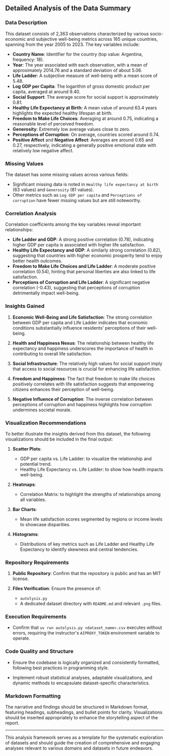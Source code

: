 ## Detailed Analysis of the Data Summary

### Data Description

This dataset consists of 2,363 observations characterized by various socio-economic and subjective well-being metrics across 165 unique countries, spanning from the year 2005 to 2023. The key variables include:

- **Country Name**: Identifier for the country (top value: Argentina, frequency: 18).
- **Year**: The year associated with each observation, with a mean of approximately 2014.76 and a standard deviation of about 5.06.
- **Life Ladder**: A subjective measure of well-being with a mean score of 5.48.
- **Log GDP per Capita**: The logarithm of gross domestic product per capita, averaged at around 9.40.
- **Social Support**: The average score for social support is approximately 0.81.
- **Healthy Life Expectancy at Birth**: A mean value of around 63.4 years highlights the expected healthy lifespan at birth.
- **Freedom to Make Life Choices**: Averaging at around 0.75, indicating a reasonable level of perceived freedom.
- **Generosity**: Extremely low average values close to zero.
- **Perceptions of Corruption**: On average, countries scored around 0.74.
- **Positive Affect** and **Negative Affect**: Averages are around 0.65 and 0.27, respectively, indicating a generally positive emotional state with relatively low negative affect.

### Missing Values

The dataset has some missing values across various fields:
- Significant missing data is noted in `Healthy life expectancy at birth` (63 values) and `Generosity` (81 values).
- Other metrics such as `Log GDP per capita` and `Perceptions of corruption` have fewer missing values but are still noteworthy.

### Correlation Analysis

Correlation coefficients among the key variables reveal important relationships:

- **Life Ladder and GDP**: A strong positive correlation (0.78), indicating higher GDP per capita is associated with higher life satisfaction.
- **Healthy Life Expectancy and GDP**: A similarly strong correlation (0.82), suggesting that countries with higher economic prosperity tend to enjoy better health outcomes.
- **Freedom to Make Life Choices and Life Ladder**: A moderate positive correlation (0.54), hinting that personal liberties are also linked to life satisfaction.
- **Perceptions of Corruption and Life Ladder**: A significant negative correlation (-0.43), suggesting that perceptions of corruption detrimentally impact well-being.

### Insights Gained

1. **Economic Well-Being and Life Satisfaction**: The strong correlation between GDP per capita and Life Ladder indicates that economic conditions substantially influence residents' perceptions of their well-being.
  
2. **Health and Happiness Nexus**: The relationship between healthy life expectancy and happiness underscores the importance of health in contributing to overall life satisfaction.

3. **Social Infrastructure**: The relatively high values for social support imply that access to social resources is crucial for enhancing life satisfaction.

4. **Freedom and Happiness**: The fact that freedom to make life choices positively correlates with life satisfaction suggests that empowering citizens enhances their perception of well-being.

5. **Negative Influence of Corruption**: The inverse correlation between perceptions of corruption and happiness highlights how corruption undermines societal morale.

### Visualization Recommendations

To better illustrate the insights derived from this dataset, the following visualizations should be included in the final output:

1. **Scatter Plots**:
   - GDP per capita vs. Life Ladder: to visualize the relationship and potential trend.
   - Healthy Life Expectancy vs. Life Ladder: to show how health impacts well-being.
   
2. **Heatmaps**:
   - Correlation Matrix: to highlight the strengths of relationships among all variables.

3. **Bar Charts**:
   - Mean life satisfaction scores segmented by regions or income levels to showcase disparities.

4. **Histograms**:
   - Distributions of key metrics such as Life Ladder and Healthy Life Expectancy to identify skewness and central tendencies.

### Repository Requirements

1. **Public Repository**: Confirm that the repository is public and has an MIT license.
  
2. **Files Verification**: Ensure the presence of:
   - `autolysis.py`
   - A dedicated dataset directory with `README.md` and relevant `.png` files.

### Execution Requirements

- Confirm that `uv run autolysis.py <dataset_name>.csv` executes without errors, requiring the instructor's `AIPROXY_TOKEN` environment variable to operate.

### Code Quality and Structure

- Ensure the codebase is logically organized and consistently formatted, following best practices in programming style.
  
- Implement robust statistical analyses, adaptable visualizations, and dynamic methods to encapsulate dataset-specific characteristics.

### Markdown Formatting

The narrative and findings should be structured in Markdown format, featuring headings, subheadings, and bullet points for clarity. Visualizations should be inserted appropriately to enhance the storytelling aspect of the report.

---

This analysis framework serves as a template for the systematic exploration of datasets and should guide the creation of comprehensive and engaging analyses relevant to various domains and datasets in future endeavors.